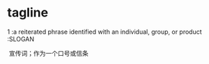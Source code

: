 # tagline

1 :a reiterated phrase identified with an individual, group, or product :SLOGAN

​	宣传词；作为一个口号或信条